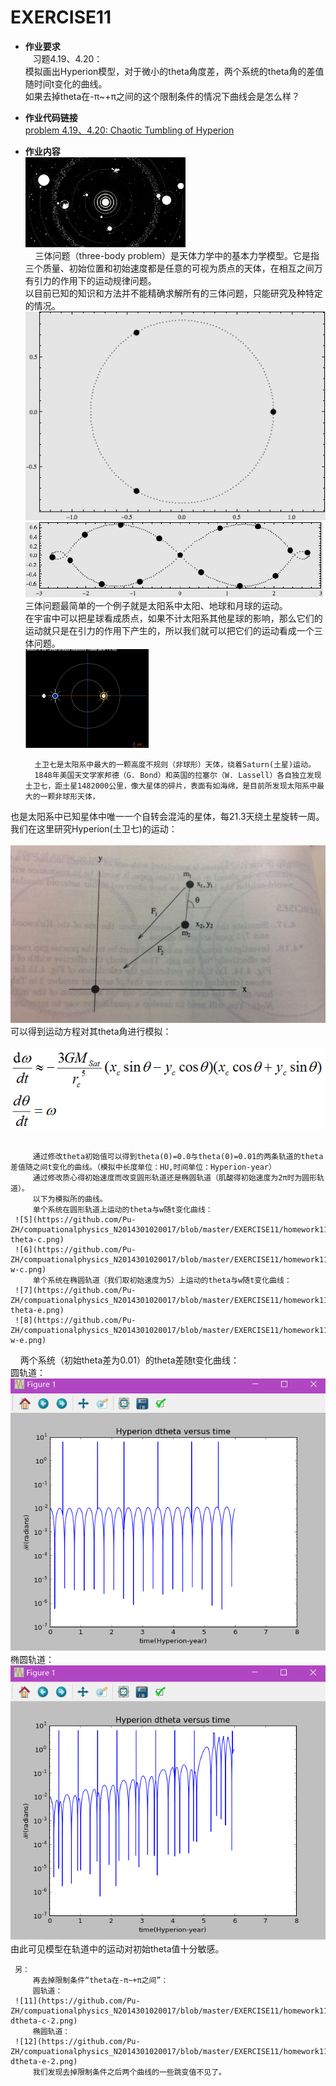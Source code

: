 EXERCISE11
=======

 - **作业要求**  
    习题4.19、4.20：     
               模拟画出Hyperion模型，对于微小的theta角度差，两个系统的theta角的差值随时间t变化的曲线。         
               如果去掉theta在-π~+π之间的这个限制条件的情况下曲线会是怎么样？           
       
 - **作业代码链接**       
     [problem 4.19、4.20: Chaotic Tumbling of Hyperion](https://github.com/Pu-ZH/compuationalphysics_N2014301020017/blob/master/EXERCISE11/homework11.py)   
      
       
 - **作业内容**      
     ![1](https://github.com/Pu-ZH/compuationalphysics_N2014301020017/blob/master/EXERCISE11/416fe6f77a9c07804980adf458799d95.gif)       
         三体问题（three-body problem）是天体力学中的基本力学模型。它是指三个质量、初始位置和初始速度都是任意的可视为质点的天体，在相互之间万有引力的作用下的运动规律问题。      
         以目前已知的知识和方法并不能精确求解所有的三体问题，只能研究及种特定的情况。       
     ![2](https://github.com/Pu-ZH/compuationalphysics_N2014301020017/blob/master/EXERCISE11/f42455bf301fb0dfab6e6bb9ce00cdf6.gif)
     ![3](https://github.com/Pu-ZH/compuationalphysics_N2014301020017/blob/master/EXERCISE11/9e98db8cf47db0c6ef50ff02703dec12.gif)     
     三体问题最简单的一个例子就是太阳系中太阳、地球和月球的运动。          
     在宇宙中可以把星球看成质点，如果不计太阳系其他星球的影响，那么它们的运动就只是在引力的作用下产生的，所以我们就可以把它们的运动看成一个三体问题。    
     ![4](https://github.com/Pu-ZH/compuationalphysics_N2014301020017/blob/master/EXERCISE11/22f55a9fb506989e9fbe3e199d4cfe02.gif)     
         
         土卫七是太阳系中最大的一颗高度不规则（非球形）天体，绕着Saturn(土星)运动。       
         1848年美国天文学家邦德（G. Bond）和英国的拉塞尔（W. Lassell）各自独立发现土卫七，距土星1482000公里，像大星体的碎片，表面有如海绵，是目前所发现太阳系中最大的一颗非球形天体，
也是太阳系中已知星体中唯一一个自转会混沌的星体，每21.3天绕土星旋转一周。     
         我们在这里研究Hyperion(土卫七)的运动：      
     ![figure4.16](https://github.com/Pu-ZH/compuationalphysics_N2014301020017/blob/master/EXERCISE11/figure4.16.jpg)     
         可以得到运动方程对其theta角进行模拟：          
     ![eq](https://github.com/Pu-ZH/compuationalphysics_N2014301020017/blob/master/EXERCISE11/e1.png)        
      
         通过修改theta初始值可以得到theta(0)=0.0与theta(0)=0.01的两条轨道的theta差值随之间t变化的曲线。（模拟中长度单位：HU,时间单位：Hyperion-year）     
         通过修改质心得初始速度而改变圆形轨道还是椭圆轨道（肌酸得初始速度为2π时为圆形轨道）。     
         以下为模拟所的曲线。     
         单个系统在圆形轨道上运动的theta与w随t变化曲线：         
     ![5](https://github.com/Pu-ZH/compuationalphysics_N2014301020017/blob/master/EXERCISE11/homework11-theta-c.png)
     ![6](https://github.com/Pu-ZH/compuationalphysics_N2014301020017/blob/master/EXERCISE11/homework11-w-c.png)      
         单个系统在椭圆轨道（我们取初始速度为5）上运动的theta与w随t变化曲线：          
     ![7](https://github.com/Pu-ZH/compuationalphysics_N2014301020017/blob/master/EXERCISE11/homework11-theta-e.png)
     ![8](https://github.com/Pu-ZH/compuationalphysics_N2014301020017/blob/master/EXERCISE11/homework11-w-e.png)       
         两个系统（初始theta差为0.01）的theta差随t变化曲线：               
         圆轨道：    
     ![9](https://github.com/Pu-ZH/compuationalphysics_N2014301020017/blob/master/EXERCISE11/homework11-dtheta-c.png)      
         椭圆轨道：    
     ![10](https://github.com/Pu-ZH/compuationalphysics_N2014301020017/blob/master/EXERCISE11/homework11-dtheta-e.png)        
         由此可见模型在轨道中的运动对初始theta值十分敏感。     
     
     另：     
         再去掉限制条件“theta在-π~+π之间”：      
         圆轨道：    
     ![11](https://github.com/Pu-ZH/compuationalphysics_N2014301020017/blob/master/EXERCISE11/homework11-dtheta-c-2.png)      
         椭圆轨道：    
     ![12](https://github.com/Pu-ZH/compuationalphysics_N2014301020017/blob/master/EXERCISE11/homework11-dtheta-e-2.png)     
         我们发现去掉限制条件之后两个曲线的一些跳变值不见了。     
 
